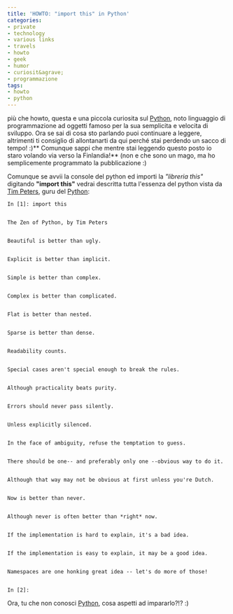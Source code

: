 ```yaml
---
title: 'HOWTO: "import this" in Python'
categories:
- private
- technology
- various links
- travels
- howto
- geek
- humor
- curiosit&agrave;
- programmazione
tags:
- howto
- python
---
```

più che howto, questa e una piccola curiosita sul
[Python](http://www.python.org), noto linguaggio di programmazione ad oggetti
famoso per la sua semplicita e velocita di sviluppo. Ora se sai di cosa sto
parlando puoi continuare a leggere, altrimenti ti consiglio di allontanarti da
qui perché stai perdendo un sacco di tempo! :)** Comunque sappi che mentre
stai leggendo questo posto io staro volando via verso la Finlandia!** (non e
che sono un mago, ma ho semplicemente programmato la pubblicazione :)

Comunque se avvii la console del python ed importi la _"libreria this"_
digitando **"import this"** vedrai descritta tutta l'essenza del python vista
da [Tim Peters](http://c2.com/cgi/wiki?TimPeters), guru del
[Python](http://www.python.org):

    
    
    In [1]: import this
    
    
    The Zen of Python, by Tim Peters
    
    
    Beautiful is better than ugly.
    
    
    Explicit is better than implicit.
    
    
    Simple is better than complex.
    
    
    Complex is better than complicated.
    
    
    Flat is better than nested.
    
    
    Sparse is better than dense.
    
    
    Readability counts.
    
    
    Special cases aren't special enough to break the rules.
    
    
    Although practicality beats purity.
    
    
    Errors should never pass silently.
    
    
    Unless explicitly silenced.
    
    
    In the face of ambiguity, refuse the temptation to guess.
    
    
    There should be one-- and preferably only one --obvious way to do it.
    
    
    Although that way may not be obvious at first unless you're Dutch.
    
    
    Now is better than never.
    
    
    Although never is often better than *right* now.
    
    
    If the implementation is hard to explain, it's a bad idea.
    
    
    If the implementation is easy to explain, it may be a good idea.
    
    
    Namespaces are one honking great idea -- let's do more of those!
    
    
    In [2]:

  
Ora, tu che non conosci [Python](http://www.python.org), cosa aspetti ad
impararlo?!? :)

